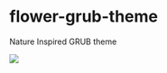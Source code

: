 # flower-grub-theme

Nature Inspired GRUB theme

![](https://github.com/abhishek-mallav/flower-grub-theme/blob/main/preview.png)
